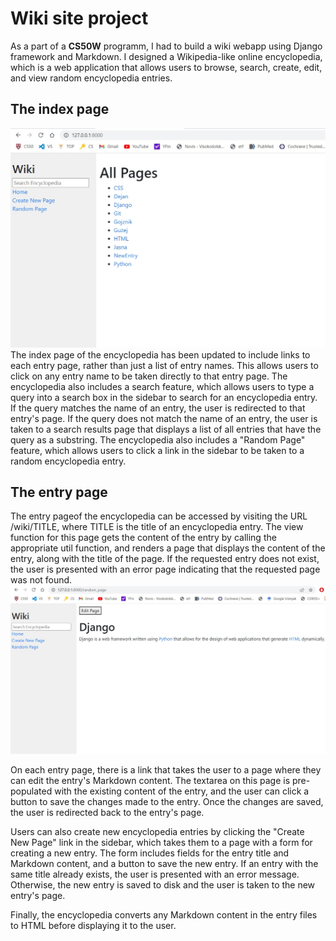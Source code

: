 # Wiki site project

As a part of a **CS50W** programm, I had to build a wiki webapp using Django framework and Markdown. 
I designed a Wikipedia-like online encyclopedia, which is a web application that allows users to browse, search, create, edit, and view random encyclopedia entries.

## The index page
![Index page](wiki.jpg)
The index page of the encyclopedia has been updated to include links to each entry page, rather than just a list of entry names. This allows users to click on any 
entry name to be taken directly to that entry page. The encyclopedia also includes a search feature, which allows users to type a query into a search box in the 
sidebar to search for an encyclopedia entry. If the query matches the name of an entry, the user is redirected to that entry's page. If the query does not match the 
name of an entry, the user is taken to a search results page that displays a list of all entries that have the query as a substring.
The encyclopedia also includes a "Random Page" feature, which allows users to click a link in the sidebar to be taken to a random encyclopedia entry.

## The entry page 
The entry pageof the encyclopedia can be accessed by visiting the URL /wiki/TITLE, where TITLE is the title of an encyclopedia entry. 
The view function for this page gets the content of the entry by calling the appropriate util function, and renders a page that displays the content of the entry, along with the title of the page. If the requested entry does not exist, the user is presented with an error page indicating that the requested page was not found.
![Index page](entry.jpg)

On each entry page, there is a link that takes the user to a page where they can edit the entry's Markdown content. The textarea on this page is pre-populated with the existing content of the entry, and the user can click a button to save the changes made to the entry. Once the changes are saved, the user is redirected back to the entry's page.

Users can also create new encyclopedia entries by clicking the "Create New Page" link in the sidebar, which takes them to a page with a form for creating a new entry. The form includes fields for the entry title and Markdown content, and a button to save the new entry. If an entry with the same title already exists, the user is presented with an error message. Otherwise, the new entry is saved to disk and the user is taken to the new entry's page.

Finally, the encyclopedia converts any Markdown content in the entry files to HTML before displaying it to the user. 

